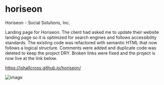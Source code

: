 # horiseon
Horiseon - Social Solutions, Inc.

Landing page for Horiseon.
The client had asked me to update their website landing page so it is optimized for search engines and follows accessibility standards. 
The existing code was refactored with semantic HTML that now follows a logical structure.
Comments were added and duplicate code was deleted to keep the project DRY.
Broken links were fixed and the project is now live at the link below.

https://jshallcross.github.io/horiseon/

![image](https://user-images.githubusercontent.com/51982659/100936004-e1b38000-34be-11eb-86f4-4271cf61eddd.png)

